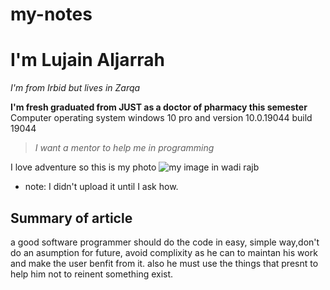 # my-notes
 # I'm Lujain Aljarrah
_I'm from Irbid but lives in Zarqa_

**I'm fresh graduated from JUST as a doctor of pharmacy this semester** 
Computer operating system windows 10 pro and version 10.0.19044 build 19044
>*I want a mentor to help me in programming* 



I love adventure so this is my photo 
![my image in wadi rajb](./images/)

 * note: I didn't upload it until I ask how.


## Summary of article

a good software programmer should do the code in easy, simple way,don't do an asumption for future, avoid complixity as he can to maintan his work and make the user benfit from it. also he must use the things that presnt to help him not to reinent something exist.
